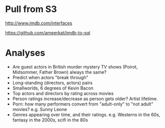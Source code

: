 
# Pull from S3
http://www.imdb.com/interfaces

https://github.com/ameerkat/imdb-to-sql

# Analyses
* Are guest actors in British murder mystery TV shows (Poirot, Midsommer, Father Brown) always the same?
* Predict when actors "break through"
* Long-standing (directors, actors) pairs
* Smallworlds, 6 degrees of Kevin Bacon
* Top actors and directors by rating across movies
* Person ratings increase/decrease as person gets older? Artist lifetime. 
* Porn: how many performers convert from "adult-only" to "not adult" movies? e.g. Sunny Leone
* Genres appearing over time, and their ratings. e.g. Westerns in the 60s, fantasy in the 2000s, scifi in the 80s
